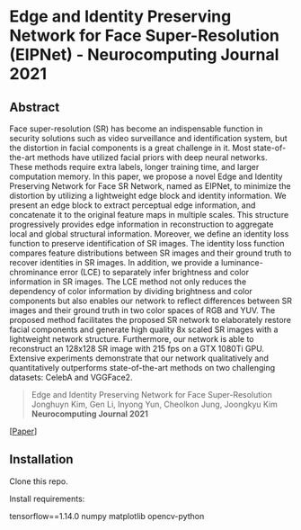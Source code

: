 # Edge and Identity Preserving Network for Face Super-Resolution (EIPNet) - Neurocomputing Journal 2021 

## Abstract

Face super-resolution (SR) has become an indispensable function in security solutions such as video surveillance and identification system, but the distortion in facial components is a great challenge in it. Most state-of-the-art methods have utilized facial priors with deep neural networks. These methods require extra labels, longer training time, and larger computation memory. In this paper, we propose a novel Edge and Identity Preserving Network for Face SR Network, named as EIPNet, to minimize the distortion by utilizing a lightweight edge block and identity information. We present an edge block to extract perceptual edge information, and concatenate it to the original feature maps in multiple scales. This structure progressively provides edge information in reconstruction to aggregate local and global structural information. Moreover, we define an identity loss function to preserve identification of SR images. The identity loss function compares feature distributions between SR images and their ground truth to recover identities in SR images. In addition, we provide a luminance-chrominance error (LCE) to separately infer brightness and color information in SR images. The LCE method not only reduces the dependency of color information by dividing brightness and color components but also enables our network to reflect differences between SR images and their ground truth in two color spaces of RGB and YUV. The proposed method facilitates the proposed SR network to elaborately restore facial components and generate high quality 8x scaled SR images with a lightweight network structure. Furthermore, our network is able to reconstruct an 128x128 SR image with 215 fps on a GTX 1080Ti GPU. Extensive experiments demonstrate that our network qualitatively and quantitatively outperforms state-of-the-art methods on two challenging datasets: CelebA and VGGFace2.

> Edge and Identity Preserving Network for Face Super-Resolution 
> Jonghuyn Kim, Gen Li, Inyong Yun, Cheolkon Jung, Joongkyu Kim 
> **Neurocomputing Journal 2021**

[[Paper](https://www.sciencedirect.com/science/article/pii/S0925231221004227)]

## Installation

Clone this repo.

Install requirements:

tensorflow==1.14.0
numpy
matplotlib
opencv-python



